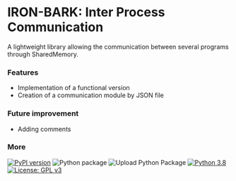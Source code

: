 # IRON-BARK: Inter Process Communication
A lightweight library allowing the communication between several programs through SharedMemory.

### Features
* Implementation of a functional version
* Creation of a communication module by JSON file

### Future improvement
* Adding comments

### More
[![PyPI version](https://badge.fury.io/py/IRONbark.svg)](https://badge.fury.io/py/IRONbark)
![Python package](https://github.com/Zentetsu/IRON/workflows/Python%20package/badge.svg?branch=master)
![Upload Python Package](https://github.com/Zentetsu/IRONbark/workflows/Upload%20Python%20Package/badge.svg)
[![Python 3.8](https://img.shields.io/badge/python-3.8-blue.svg)](https://www.python.org/downloads/release/python-380/)
[![License: GPL v3](https://img.shields.io/badge/License-GPL%20v3-blue.svg)](http://www.gnu.org/licenses/gpl-3.0)
